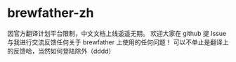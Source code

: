 # brewfather-zh
因官方翻译计划平台限制，中文文档上线遥遥无期。
欢迎大家在 github 提 Issue 与我进行交流反馈任何关于 brewfather 上使用的任何问题！
可以不单止是翻译上的反馈哈，当然如何登陆除外（dddd）
